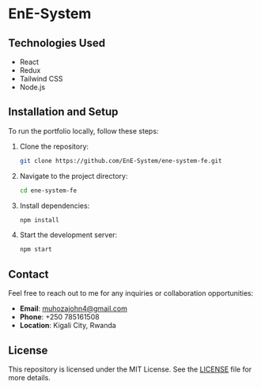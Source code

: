 
# EnE-System

## Technologies Used

- React
- Redux
- Tailwind CSS
- Node.js


## Installation and Setup

To run the portfolio locally, follow these steps:

1. Clone the repository:
   ```sh
   git clone https://github.com/EnE-System/ene-system-fe.git
   ```
2. Navigate to the project directory:
   ```sh
   cd ene-system-fe
   ```
3. Install dependencies:
   ```sh
   npm install
   ```
4. Start the development server:
   ```sh
   npm start
   ```

## Contact

Feel free to reach out to me for any inquiries or collaboration opportunities:

- **Email**: muhozajohn4@gmail.com
- **Phone**: +250 785161508
- **Location**: Kigali City, Rwanda

## License

This repository is licensed under the MIT License. See the [LICENSE](LICENSE) file for more details.



